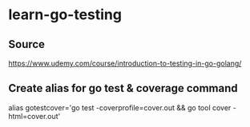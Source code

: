 # learn-go-testing

## Source
https://www.udemy.com/course/introduction-to-testing-in-go-golang/

## Create alias for go test & coverage command
alias gotestcover='go test -coverprofile=cover.out && go tool cover -html=cover.out'